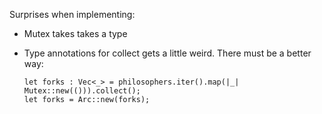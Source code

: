 Surprises when implementing:

- Mutex takes takes a type
- Type annotations for collect gets a little weird. There must be a better way:

      let forks : Vec<_> = philosophers.iter().map(|_| Mutex::new(())).collect();
      let forks = Arc::new(forks);

